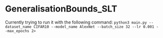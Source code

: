 # GeneralisationBounds_SLT

Currently trying to run it with the following command:
`python3 main.py --dataset_name CIFAR10 --model_name AlexNet --batch_size 32 --lr 0.001 --max_epochs 2>`
